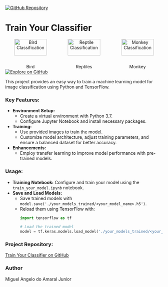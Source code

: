 [![GitHub Repository](https://img.shields.io/badge/GitHub-Repository-brightgreen?style=for-the-badge)](https://github.com/miguelzeph/train-your-classifier)

# Train Your Classifier

<div style="display: flex; flex-wrap: wrap; gap: 10px; justify-content: center;">
  <div style="flex: 1; text-align: center;">
    <img src="../img/bird.png" alt="Bird Classification" width="80%">
    <p>Bird</p>
  </div>
  <div style="flex: 1; text-align: center;">
    <img src="../img/reptiles.png" alt="Reptile Classification" width="80%">
    <p>Reptiles</p>
  </div>
  <div style="flex: 1; text-align: center;">
    <img src="../img/monkey.png" alt="Monkey Classification" width="80%">
    <p>Monkey</p>
  </div>
</div>

[![Explore on GitHub](https://img.shields.io/badge/Explore_on_GitHub-100000?style=for-the-badge&logo=GitHub&logoColor=white)](https://github.com/miguelzeph/train-your-classifier)


This project provides an easy way to train a machine learning model for image classification using Python and TensorFlow. 

### Key Features:
- **Environment Setup:** 
  - Create a virtual environment with Python 3.7.
  - Configure Jupyter Notebook and install necessary packages.
- **Training:**
  - Use provided images to train the model.
  - Customize model architecture, adjust training parameters, and ensure a balanced dataset for better accuracy.
- **Enhancements:**
  - Employ transfer learning to improve model performance with pre-trained models.

### Usage:
- **Training Notebook:** Configure and train your model using the `train_your_model.ipynb` notebook.
- **Save and Load Models:**
  - Save trained models with `model.save('./your_models_trained/<your_model_name>.h5')`.
  - Reload them using TensorFlow with:
    ```python
    import tensorflow as tf
    
    # Load the trained model
    model = tf.keras.models.load_model('./your_models_trained/<your_model_name>.h5')
    ```

### Project Repository:
[Train Your Classifier on GitHub](https://github.com/miguelzeph/train-your-classifier)


### Author

Miguel Angelo do Amaral Junior